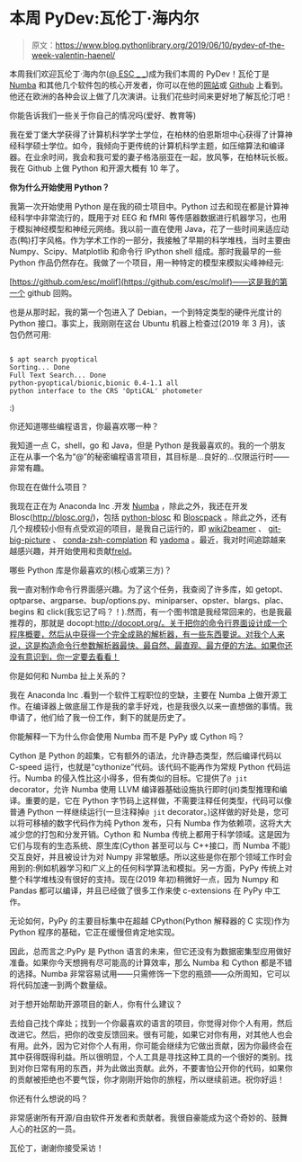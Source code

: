 # 本周 PyDev:瓦伦丁·海内尔

> 原文：<https://www.blog.pythonlibrary.org/2019/06/10/pydev-of-the-week-valentin-haenel/>

本周我们欢迎瓦伦丁·海内尔([@ ESC _ _](https://twitter.com/esc___))成为我们本周的 PyDev！瓦伦丁是 [Numba](http://numba.pydata.org/) 和其他几个软件包的核心开发者，你可以在他的[网站](http://haenel.co/)或 [Github](https://github.com/esc) 上看到。他还在欧洲的各种会议上做了几次演讲。让我们花些时间来更好地了解瓦伦汀吧！

你能告诉我们一些关于你自己的情况吗(爱好、教育等)

我在爱丁堡大学获得了计算机科学学士学位，在柏林的伯恩斯坦中心获得了计算神经科学硕士学位。如今，我倾向于更传统的计算机科学主题，如压缩算法和编译器。在业余时间，我会和我可爱的妻子格洛丽亚在一起，放风筝，在柏林玩长板。我在 Github 上做 Python 和开源大概有 10 年了。

**你为什么开始使用 Python？**

我第一次开始使用 Python 是在我的硕士项目中。Python 过去和现在都是计算神经科学中非常流行的，既用于对 EEG 和 fMRI 等传感器数据进行机器学习，也用于模拟神经模型和神经元网络。我以前一直在使用 Java，花了一些时间来适应动态(鸭)打字风格。作为学术工作的一部分，我接触了早期的科学堆栈，当时主要由 Numpy、Scipy、Matplotlib 和命令行 IPython shell 组成。那时我最早的一些 Python 作品仍然存在。我做了一个项目，用一种特定的模型来模拟尖峰神经元:

[https://github.com/esc/molif](https://github.com/esc/molif)——这是我的第一个 github 回购。

也是从那时起，我的第一个包进入了 Debian，一个到特定类型的硬件光度计的 Python 接口。事实上，我刚刚在这台 Ubuntu 机器上检查过(2019 年 3 月)，该包仍然可用:

```

$ apt search pyoptical
Sorting... Done
Full Text Search... Done
python-pyoptical/bionic,bionic 0.4-1.1 all
python interface to the CRS 'OptiCAL' photometer
```

:)

你还知道哪些编程语言，你最喜欢哪一种？

我知道一点 C，shell，go 和 Java，但是 Python 是我最喜欢的。我的一个朋友正在从事一个名为“@”的秘密编程语言项目，其目标是...良好的...仅限运行时——非常有趣。

你现在在做什么项目？

我现在正在为 Anaconda Inc .开发 [Numba](https://numba.pydata.org/) ，除此之外，我还在开发 Blosc(http://blosc.org/)，包括 [python-blosc](http://python-blosc.blosc.org/) 和 [Bloscpack](https://github.com/blosc/bloscpack) 。除此之外，还有几个规模较小但有点受欢迎的项目，是我自己运行的，即 [wiki2beamer](https://wiki2beamer.github.io/) 、 [git-big-picture](https://github.com/esc/git-big-picture) 、 [conda-zsh-complation](https://github.com/esc/conda-zsh-completion) 和 [yadoma](https://github.com/esc/yadoma) 。最近，我对时间追踪越来越感兴趣，并开始使用和贡献[freld](https://faereld.readthedocs.io/en/latest/)。

哪些 Python 库是你最喜欢的(核心或第三方)？

我一直对制作命令行界面感兴趣。为了这个任务，我查阅了许多库，如 getopt、optparse、argparse、bup/options.py、miniparser、opster、blargs、plac、begins 和 click(我忘记了吗？！).然而，有一个图书馆是我经常回来的，也是我最推荐的，那就是 docopt:http://docopt.org/。关于把你的命令行界面设计成一个程序概要，然后从中获得一个完全成熟的解析器，有一些东西要说。对我个人来说，这是构造命令行参数解析器最快、最自然、最直观、最方便的方法。如果你还没有意识到，你一定要去看看！

你是如何和 Numba 扯上关系的？

我在 Anaconda Inc .看到一个软件工程职位的空缺，主要在 Numba 上做开源工作。在编译器上做底层工作是我的拿手好戏，也是我很久以来一直想做的事情。我申请了，他们给了我一份工作，剩下的就是历史了。

你能解释一下为什么你会使用 Numba 而不是 PyPy 或 Cython 吗？

Cython 是 Python 的超集，它有额外的语法，允许静态类型，然后编译代码以 C-speed 运行，也就是“cythonize”代码。该代码不能再作为常规 Python 代码运行。Numba 的侵入性比这小得多，但有类似的目标。它提供了`@ jit` decorator，允许 Numba 使用 LLVM 编译器基础设施执行即时(jit)类型推理和编译。重要的是，它在 Python 字节码上这样做，不需要注释任何类型，代码可以像普通 Python 一样继续运行(一旦注释掉`@ jit` decorator。)这样做的好处是，您可以将可移植的数字代码作为纯 Python 发布，只有 Numba 作为依赖项，这将大大减少您的打包和分发开销。Cython 和 Numba 传统上都用于科学领域。这是因为它们与现有的生态系统、原生库(Cython 甚至可以与 C++接口，而 Numba 不能)交互良好，并且被设计为对 Numpy 非常敏感。所以这些是你在那个领域工作时会用到的:例如机器学习和广义上的任何科学算法和模拟。另一方面，PyPy 传统上对整个科学堆栈没有很好的支持。现在(2019 年初)稍微好一点，因为 Numpy 和 Pandas 都可以编译，并且已经做了很多工作来使
c-extensions 在 PyPy 中工作。

无论如何，PyPy 的主要目标集中在超越 CPython(Python 解释器的 C 实现)作为 Python 程序的基础，它正在缓慢但肯定地实现。

因此，总而言之:PyPy 是 Python 语言的未来，但它还没有为数据密集型应用做好准备。如果你今天想拥有尽可能高的计算效率，那么 Numba 和 Cython 都是不错的选择。Numba 非常容易试用——只需修饰一下您的瓶颈——众所周知，它可以将代码加速一到两个数量级。

对于想开始帮助开源项目的新人，你有什么建议？

去给自己找个痒处；找到一个你最喜欢的语言的项目，你觉得对你个人有用，然后改进它。然后，把你的改变反馈回来。很有可能，如果它对你有用，对其他人也会有用。此外，因为它对你个人有用，你可能会继续为它做出贡献，因为你最终会在其中获得既得利益。所以很明显，个人工具是寻找这种工具的一个很好的类别。找到对你日常有用的东西，并为此做出贡献。此外，不要害怕公开你的代码，如果你的贡献被拒绝也不要气馁，你才刚刚开始你的旅程，所以继续前进。祝你好运！

你还有什么想说的吗？

非常感谢所有开源/自由软件开发者和贡献者。我很自豪能成为这个奇妙的、鼓舞人心的社区的一员。

瓦伦丁，谢谢你接受采访！